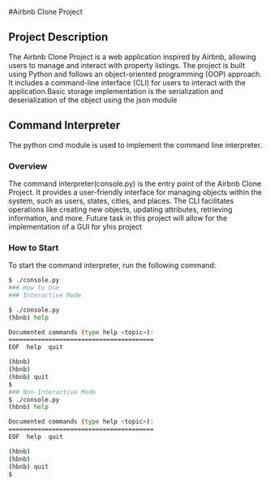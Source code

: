 #Airbnb Clone Project

## Project Description

The Airbnb Clone Project is a web application inspired by Airbnb, allowing users to manage and interact with property listings. The project is built using Python and follows an object-oriented programming (OOP) approach. It includes a command-line interface (CLI) for users to interact with the application.Basic storage implementation is the serialization and deserialization of the object using the json module

## Command Interpreter

The python cmd module is used to implement the command line interpreter.

### Overview

The command interpreter(console.py) is the entry point of the Airbnb Clone Project. It provides a user-friendly interface for managing objects within the system, such as users, states, cities, and places. The CLI facilitates operations like creating new objects, updating attributes, retrieving information, and more. Future task in this project will allow for the implementation of a GUI for yhis project

### How to Start

To start the command interpreter, run the following command:

```bash
$ ./console.py
### How to Use
### Interactive Mode

$ ./console.py
(hbnb) help

Documented commands (type help <topic>):
========================================
EOF  help  quit

(hbnb)
(hbnb)
(hbnb) quit
$
### Non-Interactive Mode
$ ./console.py
(hbnb) help

Documented commands (type help <topic>):
========================================
EOF  help  quit

(hbnb)
(hbnb)
(hbnb) quit
$

